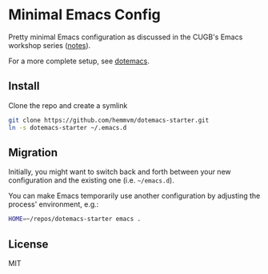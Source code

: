 # Minimal Emacs Config

Pretty minimal Emacs configuration as discussed in the
CUGB's Emacs workshop series ([notes](https://github.com/hemmvm/dotemacs-starter/blob/master/workshop/notes.org)).

For a more complete setup, see [dotemacs](https://github.com/hemmvm/dotemacs).

## Install
Clone the repo and create a symlink
```bash
git clone https://github.com/hemmvm/dotemacs-starter.git
ln -s dotemacs-starter ~/.emacs.d
```

## Migration

Initially, you might want to switch back and forth between your new
configuration and the existing one (i.e. `~/emacs.d`).

You can make Emacs temporarily use another configuration by adjusting the process' environment, e.g.:
```bash
HOME=~/repos/dotemacs-starter emacs .
```

## License
MIT
